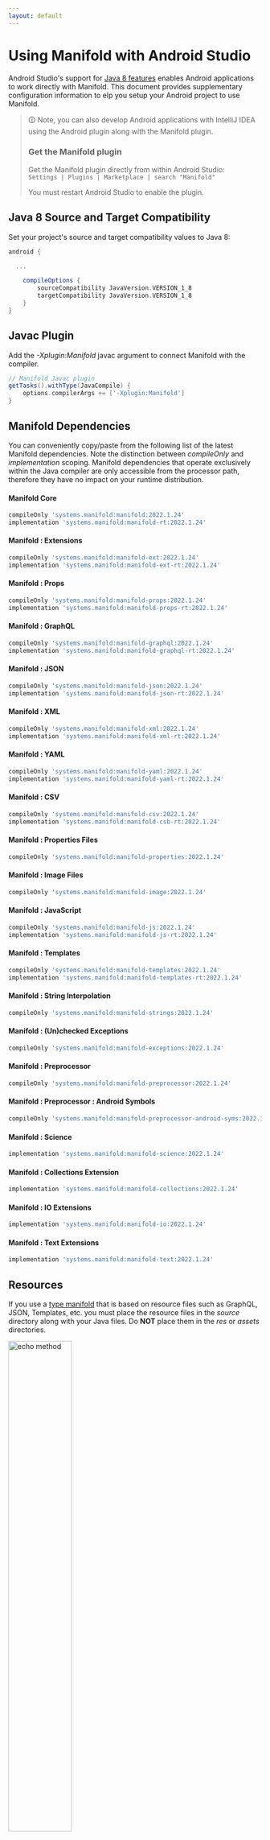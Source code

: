 ```yaml
---
layout: default
---
```


# Using Manifold with Android Studio

Android Studio's support for [Java 8 features](https://developer.android.com/studio/write/java8-support.html) enables
Android applications to work directly with Manifold. This document provides supplementary configuration information to
elp you setup your Android project to use Manifold.

>🛈 Note, you can also develop Android applications with IntelliJ IDEA using the Android plugin along with the Manifold
>plugin. 
>
>### Get the Manifold plugin
>Get the Manifold plugin directly from within Android Studio:
><br>
>`Settings | Plugins | Marketplace | search "Manifold"`
><br>
> 
>You must restart Android Studio to enable the plugin. 
 
## Java 8 Source and Target Compatibility 
Set your project's source and target compatibility values to Java 8:

```groovy
android {

  ...

    compileOptions {
        sourceCompatibility JavaVersion.VERSION_1_8
        targetCompatibility JavaVersion.VERSION_1_8
    }
}
```

## Javac Plugin
Add the *-Xplugin:Manifold* javac argument to connect Manifold with the compiler.

```groovy
// Manifold Javac plugin
getTasks().withType(JavaCompile) {
    options.compilerArgs += ['-Xplugin:Manifold']
}
```    

## Manifold Dependencies
You can conveniently copy/paste from the following list of the latest Manifold dependencies. Note the distinction
between *compileOnly* and *implementation* scoping. Manifold dependencies that operate exclusively within the
Java compiler are only accessible from the processor path, therefore they have no impact on your runtime distribution.

#### Manifold Core
```groovy
compileOnly 'systems.manifold:manifold:2022.1.24'
implementation 'systems.manifold:manifold-rt:2022.1.24'
```
#### Manifold : Extensions
```groovy
compileOnly 'systems.manifold:manifold-ext:2022.1.24'
implementation 'systems.manifold:manifold-ext-rt:2022.1.24'
```
#### Manifold : Props
```groovy
compileOnly 'systems.manifold:manifold-props:2022.1.24'
implementation 'systems.manifold:manifold-props-rt:2022.1.24'
```
#### Manifold : GraphQL
```groovy
compileOnly 'systems.manifold:manifold-graphql:2022.1.24'
implementation 'systems.manifold:manifold-graphql-rt:2022.1.24'
```
#### Manifold : JSON
```groovy
compileOnly 'systems.manifold:manifold-json:2022.1.24'
implementation 'systems.manifold:manifold-json-rt:2022.1.24'
```
#### Manifold : XML
```groovy
compileOnly 'systems.manifold:manifold-xml:2022.1.24'
implementation 'systems.manifold:manifold-xml-rt:2022.1.24'
```
#### Manifold : YAML
```groovy
compileOnly 'systems.manifold:manifold-yaml:2022.1.24'
implementation 'systems.manifold:manifold-yaml-rt:2022.1.24'
```
#### Manifold : CSV
```groovy
compileOnly 'systems.manifold:manifold-csv:2022.1.24'
implementation 'systems.manifold:manifold-csb-rt:2022.1.24'
```
#### Manifold : Properties Files
```groovy
compileOnly 'systems.manifold:manifold-properties:2022.1.24'
```
#### Manifold : Image Files
```groovy
compileOnly 'systems.manifold:manifold-image:2022.1.24'
```
#### Manifold : JavaScript
```groovy
compileOnly 'systems.manifold:manifold-js:2022.1.24'
implementation 'systems.manifold:manifold-js-rt:2022.1.24'
```
#### Manifold : Templates
```groovy
compileOnly 'systems.manifold:manifold-templates:2022.1.24'
implementation 'systems.manifold:manifold-templates-rt:2022.1.24'
```
#### Manifold : String Interpolation
```groovy
compileOnly 'systems.manifold:manifold-strings:2022.1.24'
```
#### Manifold : (Un)checked Exceptions
```groovy
compileOnly 'systems.manifold:manifold-exceptions:2022.1.24'
```
#### Manifold : Preprocessor
```groovy
compileOnly 'systems.manifold:manifold-preprocessor:2022.1.24'
```
#### Manifold : Preprocessor : Android Symbols
```groovy
compileOnly 'systems.manifold:manifold-preprocessor-android-syms:2022.1.24'
```
#### Manifold : Science
```groovy
implementation 'systems.manifold:manifold-science:2022.1.24'
```
#### Manifold : Collections Extension
```groovy
implementation 'systems.manifold:manifold-collections:2022.1.24'
```
#### Manifold : IO Extensions
```groovy
implementation 'systems.manifold:manifold-io:2022.1.24'
```
#### Manifold : Text Extensions
```groovy
implementation 'systems.manifold:manifold-text:2022.1.24'
```

## Resources

If you use a [type manifold](https://github.com/manifold-systems/manifold/tree/master/manifold-core-parent/manifold#the-big-picture)
that is based on resource files such as GraphQL, JSON, Templates, etc. you must place the resource files in the 
*source* directory along with your Java files.  Do **NOT** place them in the *res* or *assets* directories.
 
<p><img src="http://manifold.systems/images/android_resources.png" alt="echo method" width="50%" height="50%"/></p> 

## Preprocessor and build variant symbols

If you use the [preprocessor](https://github.com/manifold-systems/manifold/tree/master/manifold-deps-parent/manifold-preprocessor),
you can directly reference Android build variant symbols with the [manifold-preprocessor-android-syms](https://github.com/manifold-systems/manifold/tree/master/manifold-deps-parent/manifold-preprocessor-android-syms)
dependency.
```java
#if FLAVOR == "paid"
  @Override
  public void specialMethod(Foo foo) {
  ...
  }
#endif
```
build.gradle
```groovy
dependencies {
    ...
    compileOnly 'systems.manifold:manifold-preprocessor:2022.1.24'
    compileOnly 'systems.manifold:manifold-preprocessor-android-syms:2022.1.24'
}
```